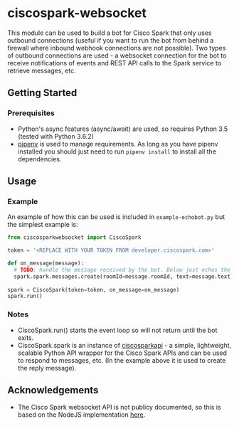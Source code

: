 # ciscospark-websocket

This module can be used to build a bot for Cisco Spark that only uses outbound connections (useful if you want to run the bot from behind a firewall where inbound webhook connections are not possible). Two types of outbound connections are used - a websocket connection for the bot to receive notifications of events and REST API calls to the Spark service to retrieve messages, etc.

## Getting Started
### Prerequisites
 - Python's async features (async/await) are used, so requires Python 3.5 (tested with Python 3.6.2)
 - [pipenv](https://docs.pipenv.org) is used to manage requirements. As long as you have pipenv installed you should just need to run `pipenv install` to install all the dependencies.
 
## Usage
### Example

An example of how this can be used is included in `example-echobot.py` but the simplest example is:

``` python
from ciscosparkwebsocket import CiscoSpark

token = '<REPLACE WITH YOUR TOKEN FROM developer.ciscospark.com>'

def on_message(message):
  # TODO: handle the message received by the bot. Below just echos the message back to the sender
  spark.spark.messages.create(roomId=message.roomId, text=message.text)
  
spark = CiscoSpark(token=token, on_message=on_message)
spark.run()

```

### Notes

 - CiscoSpark.run() starts the event loop so will not return until the bot exits. 
 - CiscoSpark.spark is an instance of [ciscosparkapi](http://ciscosparkapi.readthedocs.io/en/latest/) - a simple, lightweight, scalable Python API wrapper for the Cisco Spark APIs and can be used to respond to messages, etc. (In the example above it is used to create the reply message).

## Acknowledgements

 - The Cisco Spark websocket API is not publicy documented, so this is based on the NodeJS implementation [here](https://github.com/marchfederico/ciscospark-websocket-events). 
